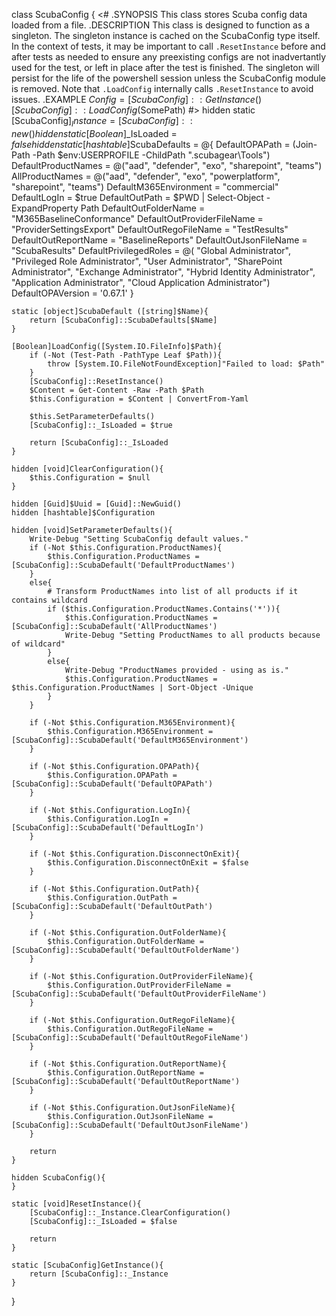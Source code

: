 class ScubaConfig {
    <#
    .SYNOPSIS
      This class stores Scuba config data loaded from a file.
    .DESCRIPTION
      This class is designed to function as a singleton. The singleton instance
      is cached on the ScubaConfig type itself. In the context of tests, it may be
      important to call `.ResetInstance` before and after tests as needed to
      ensure any preexisting configs are not inadvertantly used for the test,
      or left in place after the test is finished. The singleton will persist
      for the life of the powershell session unless the ScubaConfig module is
      removed. Note that `.LoadConfig` internally calls `.ResetInstance` to avoid
      issues.
    .EXAMPLE
      $Config = [ScubaConfig]::GetInstance()
      [ScubaConfig]::LoadConfig($SomePath)
    #>
    hidden static [ScubaConfig]$_Instance = [ScubaConfig]::new()
    hidden static [Boolean]$_IsLoaded = $false
    hidden static [hashtable]$ScubaDefaults = @{
        DefaultOPAPath = (Join-Path -Path $env:USERPROFILE -ChildPath ".scubagear\Tools")
        DefaultProductNames = @("aad", "defender", "exo", "sharepoint", "teams")
        AllProductNames = @("aad", "defender", "exo", "powerplatform", "sharepoint", "teams")
        DefaultM365Environment = "commercial"
        DefaultLogIn = $true
        DefaultOutPath = $PWD | Select-Object -ExpandProperty Path
        DefaultOutFolderName = "M365BaselineConformance"
        DefaultOutProviderFileName = "ProviderSettingsExport"
        DefaultOutRegoFileName = "TestResults"
        DefaultOutReportName = "BaselineReports"
        DefaultOutJsonFileName = "ScubaResults"
        DefaultPrivilegedRoles = @(
            "Global Administrator",
            "Privileged Role Administrator",
            "User Administrator",
            "SharePoint Administrator",
            "Exchange Administrator",
            "Hybrid Identity Administrator",
            "Application Administrator",
            "Cloud Application Administrator")
        DefaultOPAVersion = '0.67.1'
    }

    static [object]ScubaDefault ([string]$Name){
        return [ScubaConfig]::ScubaDefaults[$Name]
    }

    [Boolean]LoadConfig([System.IO.FileInfo]$Path){
        if (-Not (Test-Path -PathType Leaf $Path)){
            throw [System.IO.FileNotFoundException]"Failed to load: $Path"
        }
        [ScubaConfig]::ResetInstance()
        $Content = Get-Content -Raw -Path $Path
        $this.Configuration = $Content | ConvertFrom-Yaml

        $this.SetParameterDefaults()
        [ScubaConfig]::_IsLoaded = $true

        return [ScubaConfig]::_IsLoaded
    }

    hidden [void]ClearConfiguration(){
        $this.Configuration = $null
    }

    hidden [Guid]$Uuid = [Guid]::NewGuid()
    hidden [hashtable]$Configuration

    hidden [void]SetParameterDefaults(){
        Write-Debug "Setting ScubaConfig default values."
        if (-Not $this.Configuration.ProductNames){
            $this.Configuration.ProductNames = [ScubaConfig]::ScubaDefault('DefaultProductNames')
        }
        else{
            # Transform ProductNames into list of all products if it contains wildcard
            if ($this.Configuration.ProductNames.Contains('*')){
                $this.Configuration.ProductNames = [ScubaConfig]::ScubaDefault('AllProductNames')
                Write-Debug "Setting ProductNames to all products because of wildcard"
            }
            else{
                Write-Debug "ProductNames provided - using as is."
                $this.Configuration.ProductNames = $this.Configuration.ProductNames | Sort-Object -Unique
            }
        }

        if (-Not $this.Configuration.M365Environment){
            $this.Configuration.M365Environment = [ScubaConfig]::ScubaDefault('DefaultM365Environment')
        }

        if (-Not $this.Configuration.OPAPath){
            $this.Configuration.OPAPath = [ScubaConfig]::ScubaDefault('DefaultOPAPath')
        }

        if (-Not $this.Configuration.LogIn){
            $this.Configuration.LogIn = [ScubaConfig]::ScubaDefault('DefaultLogIn')
        }

        if (-Not $this.Configuration.DisconnectOnExit){
            $this.Configuration.DisconnectOnExit = $false
        }

        if (-Not $this.Configuration.OutPath){
            $this.Configuration.OutPath = [ScubaConfig]::ScubaDefault('DefaultOutPath')
        }

        if (-Not $this.Configuration.OutFolderName){
            $this.Configuration.OutFolderName = [ScubaConfig]::ScubaDefault('DefaultOutFolderName')
        }

        if (-Not $this.Configuration.OutProviderFileName){
            $this.Configuration.OutProviderFileName = [ScubaConfig]::ScubaDefault('DefaultOutProviderFileName')
        }

        if (-Not $this.Configuration.OutRegoFileName){
            $this.Configuration.OutRegoFileName = [ScubaConfig]::ScubaDefault('DefaultOutRegoFileName')
        }

        if (-Not $this.Configuration.OutReportName){
            $this.Configuration.OutReportName = [ScubaConfig]::ScubaDefault('DefaultOutReportName')
        }

        if (-Not $this.Configuration.OutJsonFileName){
            $this.Configuration.OutJsonFileName = [ScubaConfig]::ScubaDefault('DefaultOutJsonFileName')
        }

        return
    }

    hidden ScubaConfig(){
    }

    static [void]ResetInstance(){
        [ScubaConfig]::_Instance.ClearConfiguration()
        [ScubaConfig]::_IsLoaded = $false

        return
    }

    static [ScubaConfig]GetInstance(){
        return [ScubaConfig]::_Instance
    }
}

